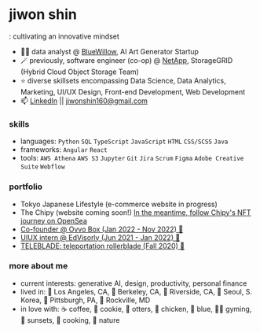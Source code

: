

<!---
jiwonej/jiwonej is a ✨ special ✨ repository because its `README.md` (this file) appears on your GitHub profile.
You can click the Preview link to take a look at your changes.
--->
# jiwon shin
: cultivating an innovative mindset

- 👩‍💻 data analyst @ <a href="https://www.bluewillow.ai/">BlueWillow</a>, AI Art Generator Startup
- 🪄 previously, software engineer (co-op) @ <a href="https://www.netapp.com/">NetApp</a>, StorageGRID (Hybrid Cloud Object Storage Team)
- ⭐️ diverse skillsets encompassing Data Science, Data Analytics, Marketing, UI/UX Design, Front-end Development, Web Development
- 📫 <a href="https://www.linkedin.com/in/jiwonej/">LinkedIn</a> || jiwonshin160@gmail.com

### skills

- languages: ```Python``` ```SQL``` ```TypeScript``` ```JavaScript``` ```HTML``` ```CSS/SCSS``` ```Java```
- frameworks: ```Angular``` ```React```
- tools: ```AWS Athena``` ```AWS S3``` ```Jupyter``` ```Git``` ```Jira``` ```Scrum``` ```Figma``` ```Adobe Creative Suite``` ```Webflow```

### portfolio
- Tokyo Japanese Lifestyle (e-commerce website in progress)
- The Chipy (website coming soon!) <a href=https://opensea.io/collection/thechipy> In the meantime, follow Chipy's NFT journey on OpenSea</a>
- <a href=https://github.com/jiwonej/ovvobox>Co-founder @ Ovvo Box (Jan 2022 - Nov 2022) 📑</a>
- <a href=https://github.com/jiwonej/edvisorly-updated>UIUX intern @ EdVisorly (Jun 2021 - Jan 2022) 📑</a>
- <a href=https://github.com/jiwonej/teleblade>TELEBLADE: teleportation rollerblade (Fall 2020) 📑</a>
<!-- - <a href=https://github.com/jiwonej/iris>iris: Cognitive Behavioral Theraphy VUI (2021) 📑</a> -->

### more about me
- current interests: generative AI, design, productivity, personal finance
- lived in: 🌆 Los Angeles, CA, 🏫 Berkeley, CA, 🍊 Riverside, CA, 🌃 Seoul, S. Korea, 🐧 Pittsburgh, PA, 🍁 Rockville, MD
- in love with: ☕️ coffee, 🍪 cookie, 🦦 otters, 🐓 chicken, 💙 blue, 🏋️‍♀️ gyming, 🌄 sunsets, 🍲 cooking, 🌿 nature

